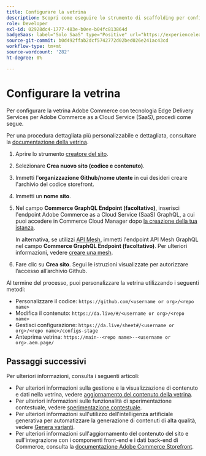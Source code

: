 ```yaml
---
title: Configurare la vetrina
description: Scopri come eseguire lo strumento di scaffolding per configurare la vetrina  [!DNL Adobe Commerce as a Cloud Service] .
role: Developer
exl-id: 02928dc4-1777-483e-b0ee-b04fc813864d
badgeSaas: label="Solo SaaS" type="Positive" url="https://experienceleague.adobe.com/it/docs/commerce/user-guides/product-solutions" tooltip="Applicabile solo ai progetti Adobe Commerce as a Cloud Service e Adobe Commerce Optimizer (infrastruttura SaaS gestita da Adobe)."
source-git-commit: b0d492ffab2dcf5742772d02bed026e241ac43cd
workflow-type: tm+mt
source-wordcount: '282'
ht-degree: 0%

---
```


# Configurare la vetrina

Per configurare la vetrina Adobe Commerce con tecnologia Edge Delivery Services per Adobe Commerce as a Cloud Service (SaaS), procedi come segue.

Per una procedura dettagliata più personalizzabile e dettagliata, consultare la [documentazione della vetrina](https://experienceleague.adobe.com/developer/commerce/storefront/get-started/?lang=it).

1. Aprire lo strumento [creatore del sito](https://da.live/app/adobe-commerce/storefront-tools/tools/site-creator/site-creator).

1. Selezionare **Crea nuovo sito (codice e contenuto)**.

1. Immetti l&#39;**organizzazione Github/nome utente** in cui desideri creare l&#39;archivio del codice storefront.

1. Immetti un **nome sito**.

1. Nel campo **Commerce GraphQL Endpoint (facoltativo)**, inserisci l&#39;endpoint Adobe Commerce as a Cloud Service (SaaS) GraphQL, a cui puoi accedere in Commerce Cloud Manager dopo [la creazione della tua istanza](./getting-started.md#create-an-instance).

   In alternativa, se utilizzi [API Mesh](https://developer.adobe.com/graphql-mesh-gateway/mesh/basic), immetti l&#39;endpoint API Mesh GraphQL nel campo **Commerce GraphQL Endpoint (facoltativo)**. Per ulteriori informazioni, vedere [creare una mesh](https://developer.adobe.com/graphql-mesh-gateway/mesh/basic/create-mesh).

1. Fare clic su **Crea sito**. Segui le istruzioni visualizzate per autorizzare l’accesso all’archivio Github.

Al termine del processo, puoi personalizzare la vetrina utilizzando i seguenti metodi:

* Personalizzare il codice: `https://github.com/<username or org>/<repo name>`
* Modifica il contenuto: `https://da.live/#/<username or org>/<repo name>`
* Gestisci configurazione: `https://da.live/sheet#/<username or org>/<repo name>/configs-stage`
* Anteprima vetrina: `https://main--<repo name>--<username or org>.aem.page/`

## Passaggi successivi

Per ulteriori informazioni, consulta i seguenti articoli:

* Per ulteriori informazioni sulla gestione e la visualizzazione di contenuto e dati nella vetrina, vedere [aggiornamento del contenuto della vetrina](./use-cases.md#update-storefront-content).
* Per ulteriori informazioni sulle funzionalità di sperimentazione contestuale, vedere [sperimentazione contestuale](./use-cases.md#contextual-experimentation).
* Per ulteriori informazioni sull&#39;utilizzo dell&#39;intelligenza artificiale generativa per automatizzare la generazione di contenuti di alta qualità, vedere [Genera varianti](./use-cases.md#generate-variations).
* Per ulteriori informazioni sull&#39;aggiornamento del contenuto del sito e sull&#39;integrazione con i componenti front-end e i dati back-end di Commerce, consulta la [documentazione Adobe Commerce Storefront](https://experienceleague.adobe.com/developer/commerce/storefront/?lang=it).
